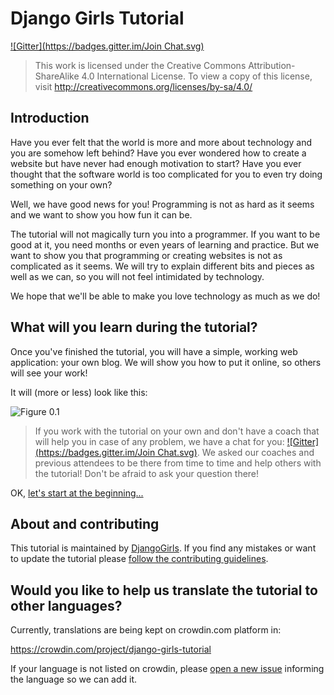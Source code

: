 # Django Girls Tutorial

[!\[Gitter\](https://badges.gitter.im/Join Chat.svg)][1]

 [1]: https://gitter.im/DjangoGirls/tutorial?utm_source=badge&utm_medium=badge&utm_campaign=pr-badge&utm_content=badge

> This work is licensed under the Creative Commons Attribution-ShareAlike 4.0 International License. To view a copy of this license, visit http://creativecommons.org/licenses/by-sa/4.0/

## Introduction

Have you ever felt that the world is more and more about technology and you are somehow left behind? Have you ever wondered how to create a website but have never had enough motivation to start? Have you ever thought that the software world is too complicated for you to even try doing something on your own?

Well, we have good news for you! Programming is not as hard as it seems and we want to show you how fun it can be.

The tutorial will not magically turn you into a programmer. If you want to be good at it, you need months or even years of learning and practice. But we want to show you that programming or creating websites is not as complicated as it seems. We will try to explain different bits and pieces as well as we can, so you will not feel intimidated by technology.

We hope that we'll be able to make you love technology as much as we do!

## What will you learn during the tutorial?

Once you've finished the tutorial, you will have a simple, working web application: your own blog. We will show you how to put it online, so others will see your work!

It will (more or less) look like this:

![Figure 0.1][2]

 [2]: images/application.png

> If you work with the tutorial on your own and don't have a coach that will help you in case of any problem, we have a chat for you: [!\[Gitter\](https://badges.gitter.im/Join Chat.svg)][1]. We asked our coaches and previous attendees to be there from time to time and help others with the tutorial! Don't be afraid to ask your question there!

OK, [let's start at the beginning...][3]

 [3]: ./how_the_internet_works/README.md

## About and contributing

This tutorial is maintained by [DjangoGirls][4]. If you find any mistakes or want to update the tutorial please [follow the contributing guidelines][5].

 [4]: http://djangogirls.org/
 [5]: https://github.com/DjangoGirls/tutorial/blob/master/README.md

## Would you like to help us translate the tutorial to other languages?

Currently, translations are being kept on crowdin.com platform in:

https://crowdin.com/project/django-girls-tutorial

If your language is not listed on crowdin, please [open a new issue][6] informing the language so we can add it.

 [6]: https://github.com/DjangoGirls/tutorial/issues/new